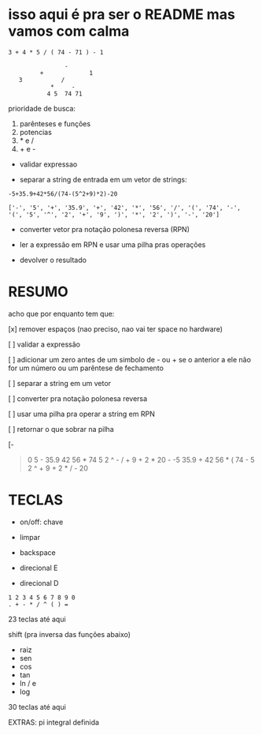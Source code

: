 # isso aqui é pra ser o README mas vamos com calma

```
3 + 4 * 5 / ( 74 - 71 ) - 1

                -
         +             1
   3           /
            *     -
           4 5  74 71
```

prioridade de busca:
1. parênteses e funções
2. potencias
3. \* e /
4. \+ e -

- validar expressao

- separar a string de entrada em um vetor de strings:

```
-5+35.9+42*56/(74-(5^2+9)*2)-20

['-', '5', '+', '35.9', '+', '42', '*', '56', '/', '(', '74', '-', '(', '5', '^', '2', '+', '9', ')', '*', '2', ')', '-', '20']
```

- converter vetor pra notação polonesa reversa (RPN)

- ler a expressão em RPN e usar uma pilha pras operações

- devolver o resultado

# RESUMO

acho que por enquanto tem que:

[x] remover espaços (nao preciso, nao vai ter space no hardware)

[ ] validar a expressão

[ ] adicionar um zero antes de um simbolo de - ou + se o anterior a ele não for um número ou um parêntese de fechamento

[ ] separar a string em um vetor

[ ] converter pra notação polonesa reversa

[ ] usar uma pilha pra operar a string em RPN

[ ] retornar o que sobrar na pilha

[-
>0 5 - 35.9 42 56 * 74 5 2 ^ - / + 9 + 2 * 20 -
-5 35.9 + 42 56 * ( 74 - 5 2 ^ + 9 + 2 * / - 20

# TECLAS

- on/off: chave

- limpar
- backspace
- direcional E
- direcional D

```
1 2 3 4 5 6 7 8 9 0
. + - * / ^ ( ) =
```

23 teclas até aqui

shift (pra inversa das funções abaixo)
- raiz
- sen
- cos
- tan
- ln / e
- log

30 teclas até aqui

EXTRAS:
pi
integral definida